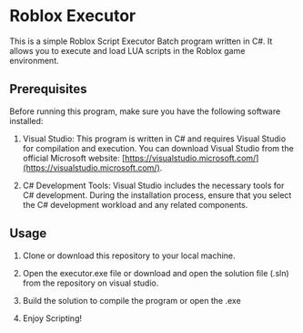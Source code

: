 # Roblox Executor

This is a simple Roblox Script Executor Batch program written in C#. It allows you to execute and load LUA scripts in the Roblox game environment.

## Prerequisites

Before running this program, make sure you have the following software installed:

1. Visual Studio: This program is written in C# and requires Visual Studio for compilation and execution. You can download Visual Studio from the official Microsoft website: [https://visualstudio.microsoft.com/](https://visualstudio.microsoft.com/).

2. C# Development Tools: Visual Studio includes the necessary tools for C# development. During the installation process, ensure that you select the C# development workload and any related components.

## Usage

1. Clone or download this repository to your local machine.

2. Open the executor.exe file or download and open the solution file (.sln) from the repository on visual studio.

3. Build the solution to compile the program or open the .exe

4. Enjoy Scripting!
